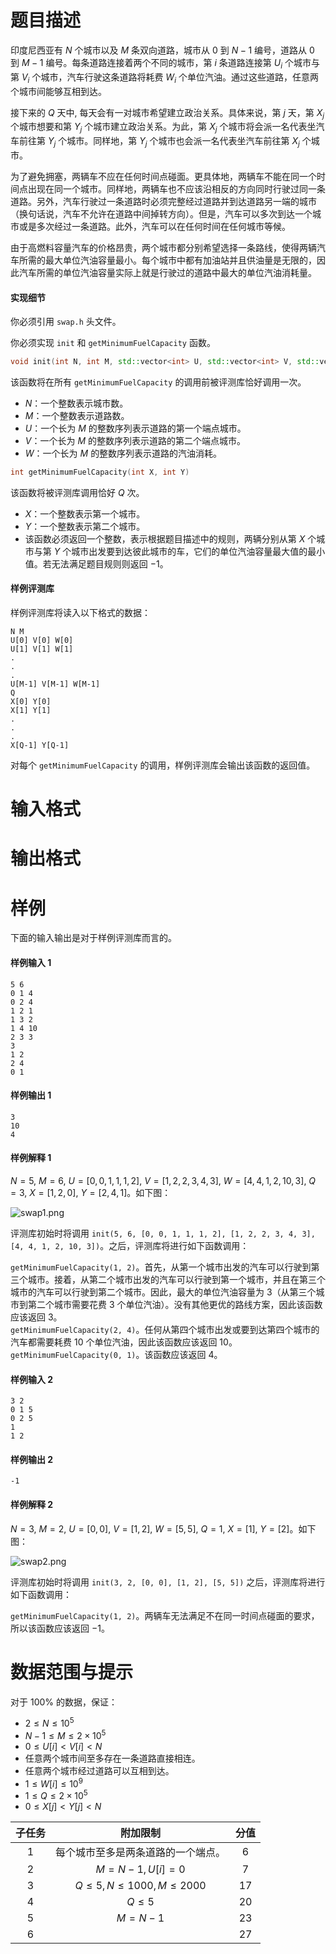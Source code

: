 
# 题目描述

印度尼西亚有 $N$ 个城市以及 $M$ 条双向道路，城市从 $0$ 到 $N − 1$ 编号，道路从 $0$ 到 $M − 1$ 编号。每条道路连接着两个不同的城市，第 $i$ 条道路连接第 $U_i$ 个城市与第 $V_i$ 个城市，汽车行驶这条道路将耗费 $W_i$ 个单位汽油。通过这些道路，任意两个城市间能够互相到达。

接下来的 $Q$ 天中, 每天会有一对城市希望建立政治关系。具体来说，第 $j$ 天，第 $X_j$ 个城市想要和第 $Y_j$ 个城市建立政治关系。为此，第 $X_j$ 个城市将会派一名代表坐汽车前往第 $Y_j$ 个城市。同样地，第 $Y_j$ 个城市也会派一名代表坐汽车前往第 $X_j$ 个城市。

为了避免拥塞，两辆车不应在任何时间点碰面。更具体地，两辆车不能在同一个时间点出现在同一个城市。同样地，两辆车也不应该沿相反的方向同时行驶过同一条道路。另外，汽车行驶过一条道路时必须完整经过道路并到达道路另一端的城市（换句话说，汽车不允许在道路中间掉转方向）。但是，汽车可以多次到达一个城市或是多次经过一条道路。此外，汽车可以在任何时间在任何城市等候。

由于高燃料容量汽车的价格昂贵，两个城市都分别希望选择一条路线，使得两辆汽车所需的最大单位汽油容量最小。每个城市中都有加油站并且供油量是无限的，因此汽车所需的单位汽油容量实际上就是行驶过的道路中最大的单位汽油消耗量。

#### 实现细节

你必须引用 `swap.h` 头文件。

你必须实现 `init` 和 `getMinimumFuelCapacity` 函数。

```cpp
void init(int N, int M, std::vector<int> U, std::vector<int> V, std::vector<int> W)
```
该函数将在所有 `getMinimumFuelCapacity` 的调用前被评测库恰好调用一次。
  * $N$：一个整数表示城市数。
  * $M$：一个整数表示道路数。
  * $U$：一个长为 $M$ 的整数序列表示道路的第一个端点城市。
  * $V$：一个长为 $M$ 的整数序列表示道路的第二个端点城市。
  * $W$：一个长为 $M$ 的整数序列表示道路的汽油消耗。

```cpp
int getMinimumFuelCapacity(int X, int Y)
```
该函数将被评测库调用恰好 $Q$ 次。
   * $X$：一个整数表示第一个城市。  
   * $Y$：一个整数表示第二个城市。  
   * 该函数必须返回一个整数，表示根据题目描述中的规则，两辆分别从第 $X$ 个城市与第 $Y$ 个城市出发要到达彼此城市的车，它们的单位汽油容量最大值的最小值。若无法满足题目规则则返回 $−1$。

#### 样例评测库
样例评测库将读入以下格式的数据：

```
N M
U[0] V[0] W[0]
U[1] V[1] W[1]
.
.
.
U[M-1] V[M-1] W[M-1]
Q
X[0] Y[0]
X[1] Y[1]
.
.
.
X[Q-1] Y[Q-1]
```

对每个 `getMinimumFuelCapacity` 的调用，样例评测库会输出该函数的返回值。


# 输入格式



# 输出格式



# 样例

下面的输入输出是对于样例评测库而言的。

#### 样例输入 1

```plain
5 6
0 1 4
0 2 4
1 2 1
1 3 2
1 4 10
2 3 3
3
1 2
2 4
0 1
```

#### 样例输出 1

```plain
3
10
4
```

#### 样例解释 1

$N = 5$, $M = 6$, $U = [0, 0, 1, 1, 1, 2]$, $V = [1, 2, 2, 3, 4, 3]$, $W = [4, 4, 1, 2, 10, 3]$, $Q = 3$, $X = [1, 2, 0]$, $Y = [2, 4, 1]$。如下图：

![swap1.png](/source/loj/3346/img/aHR0cHM6Ly9sb2otaW1nLnVweXVuLm1lbmNpLm1lbXNldDAuY24vMjAyMC8wOC8yNi81ZjQ2MjY0MDkwNTcwLnBuZw==.png)

评测库初始时将调用 `init(5, 6, [0, 0, 1, 1, 1, 2], [1, 2, 2, 3, 4, 3], [4, 4, 1, 2, 10, 3])`。之后，评测库将进行如下函数调用：

`getMinimumFuelCapacity(1, 2)`。首先，从第一个城市出发的汽车可以行驶到第三个城市。接着，从第二个城市出发的汽车可以行驶到第一个城市，并且在第三个城市的汽车可以行驶到第二个城市。因此，最大的单位汽油容量为 $3$（从第三个城市到第二个城市需要花费 $3$ 个单位汽油）。没有其他更优的路线方案，因此该函数应该返回 $3$。  
`getMinimumFuelCapacity(2, 4)`。任何从第四个城市出发或要到达第四个城市的汽车都需要耗费 $10$ 个单位汽油，因此该函数应该返回 $10$。  
`getMinimumFuelCapacity(0, 1)`。该函数应该返回 $4$。

#### 样例输入 2

```plain
3 2
0 1 5
0 2 5
1
1 2
```

#### 样例输出 2

```plain
-1
```

#### 样例解释 2

$N=3$, $M = 2$, $U = [0, 0]$, $V = [1, 2]$, $W = [5, 5]$, $Q = 1$, $X = [1]$, $Y = [2]$。如下图：

![swap2.png](/source/loj/3346/img/aHR0cHM6Ly9sb2otaW1nLnVweXVuLm1lbmNpLm1lbXNldDAuY24vMjAyMC8wOC8yNi81ZjQ2MjYzZjYzMjQ3LnBuZw==.png)

评测库初始时将调用 `init(3, 2, [0, 0], [1, 2], [5, 5])` 之后，评测库将进行如下函数调用：

`getMinimumFuelCapacity(1, 2)`。两辆车无法满足不在同一时间点碰面的要求，所以该函数应该返回 $-1$。

# 数据范围与提示

对于 $100\%$ 的数据，保证：

* $2 \leq N \leq 10^5$
* $N − 1 \leq M \leq 2 \times 10^5$
* $0 \leq U[i] < V [i] < N$
* 任意两个城市间至多存在一条道路直接相连。
* 任意两个城市经过道路可以互相到达。
* $1 \leq W[i] \leq 10^9$
* $1 \leq Q \leq 2 \times 10^5$
* $0 \leq X[j] < Y [j] < N$

| 子任务 |              附加限制              | 分值 |
| :----: | :--------------------------------: | :--: |
|  $1$   | 每个城市至多是两条道路的一个端点。 | $6$  |
|  $2$   |       $M = N − 1, U[i] = 0$        | $7$  |
|  $3$   |   $Q\le 5, N\le 1000, M\le 2000$   | $17$ |
|  $4$   |              $Q\le 5$              | $20$ |
|  $5$   |              $M=N-1$               | $23$ |
|  $6$   |                                    | $27$ |



